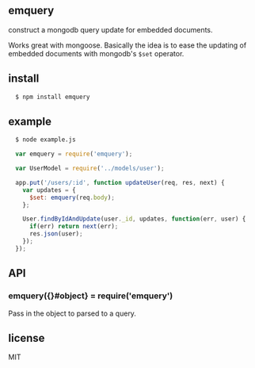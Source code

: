 ## emquery

construct a mongodb query update for embedded documents.

Works great with mongoose. Basically the idea is to ease the updating of
embedded documents with mongodb's `$set` operator.

## install

```sh
  $ npm install emquery
```

## example

```sh
  $ node example.js
```

```javascript
  var emquery = require('emquery');

  var UserModel = require('../models/user');

  app.put('/users/:id', function updateUser(req, res, next) {
    var updates = {
      $set: emquery(req.body);
    };

    User.findByIdAndUpdate(user._id, updates, function(err, user) {
      if(err) return next(err);
      res.json(user);
    });
  });
```

## API

### emquery({}#object} = require('emquery')

Pass in the object to parsed to a query.

## license

MIT
